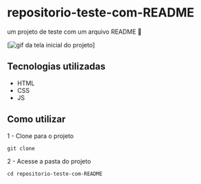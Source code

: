 # repositorio-teste-com-README
um projeto de teste com um arquivo README 💎

[<img src="AnimaçãoLivros.gif" alt ="gif da tela inicial do projeto">]

## Tecnologias utilizadas
- HTML
- CSS
- JS

## Como utilizar
1 - Clone para o projeto
```
git clone
```
2 - Acesse a pasta do projeto
```
cd repositorio-teste-com-README
```